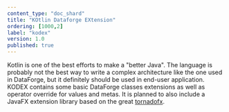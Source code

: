 ```yaml
---
content_type: "doc_shard"
title: "KOtlin Dataforge EXtension"
ordering: [1000,2]
label: "kodex"
version: 1.0
published: true
---
```

Kotlin is one of the best efforts to make a "better Java". The language is probably not the best way to write a complex architecture like the one used in DataForge, but it definitely should be used in end-user application. KODEX contains some basic DataForge classes extensions as well as operator override for values and metas. It is planned to also include a JavaFX extension library based on the great [tornadofx](https://github.com/edvin/tornadofx).